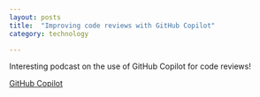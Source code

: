```yaml
---
layout: posts
title:  "Improving code reviews with GitHub Copilot"
category: technology

---
```

Interesting podcast on the use of GitHub Copilot for code reviews! 


 
[GitHub Copilot](https://www.software-engineering-unlocked.com/code-reviews-github-copilot/)